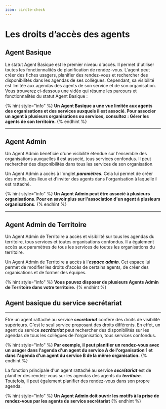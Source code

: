 ```yaml
---
icon: circle-check
---
```


# Les droits d’accès des agents

## Agent Basique

Le statut Agent Basique est le premier niveau d'accès. Il permet d'utiliser toutes les fonctionnalités de planification de rendez-vous. L'agent peut créer des fiches usagers, planifier des rendez-vous et rechercher des disponibilités dans les agendas de ses collègues. Cependant, sa visibilité est limitée aux agendas des agents de son service et de son organisation. Vous trouverez ci-dessous une vidéo qui résume les parcours et fonctionnalités du statut Agent Basique :

{% hint style="info" %}
**Un Agent Basique a une vue limitée aux agents des organisations et des services auxquels il est associé. Pour associer un agent à plusieurs organisations ou services, consultez : Gérer les agents de son territoire.**
{% endhint %}

***

## Agent Admin

Un Agent Admin bénéficie d'une visibilité étendue sur l'ensemble des organisations auxquelles il est associé, tous services confondus. Il peut rechercher des disponibilités dans tous les services de son organisation.

Un Agent Admin a accès à l'onglet _**paramètres**_. Cela lui permet de créer des motifs, des lieux et d'inviter des agents dans l'organisation à laquelle il est rattaché.&#x20;

{% hint style="info" %}
**Un Agent Admin peut être associé à plusieurs organisations. Pour en savoir plus sur l'association d'un agent à plusieurs organisations.**&#x20;
{% endhint %}

***

## Agent Admin de Territoire

Un Agent Admin de Territoire a accès et visibilité sur tous les agendas du territoire, tous services et toutes organisations confondus. Il a également accès aux paramètres de tous les services de toutes les organisations du territoire.

Un Agent Admin de Territoire a accès à l'_**espace admin**_. Cet espace lui permet de modifier les droits d'accès de certains agents, de créer des organisations et de former des équipes.

{% hint style="info" %}
**Vous pouvez disposer de plusieurs Agents Admin de Territoire dans votre territoire.**
{% endhint %}

## Agent basique du service secrétariat

***

Être un agent rattaché au service _**secrétariat**_ confère des droits de visibilité supérieurs. C'est le seul service proposant des droits différents. En effet, un agent du service _**secrétariat**_ peut rechercher des disponibilités sur les agendas de tous les collègues de l'organisation, tous services confondus.

{% hint style="info" %}
**Par exemple, il peut planifier un rendez-vous avec un usager dans l'agenda d'un agent du service A de l'organisation 1 et dans l'agenda d'un agent du service B de la même organisation.**
{% endhint %}

La fonction principale d'un agent rattaché au service _**secrétariat**_ est de planifier des rendez-vous sur les agendas des agents du _**territoire**_. Toutefois, il peut également planifier des rendez-vous dans son propre agenda.

{% hint style="info" %}
**Un Agent Admin doit ouvrir les motifs à la prise de rendez-vous par les agents du service secrétariat**&#x20;
{% endhint %}
